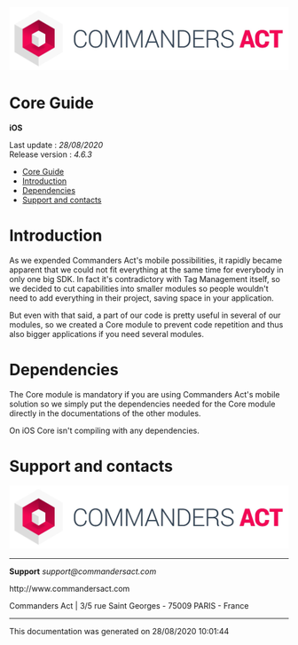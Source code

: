 
<html>
<body>
<p><img alt="alt tag" src="../res/ca_logo.png" /></p>
<h1 id="core-guide">Core Guide</h1>
<p><strong>iOS</strong></p>
<p>Last update : <em>28/08/2020</em><br />
Release version : <em>4.6.3</em></p>
<p><div id="end_first_page" /></p>

<div class="toc">
<ul>
<li><a href="#core-guide">Core Guide</a></li>
<li><a href="#introduction">Introduction</a></li>
<li><a href="#dependencies">Dependencies</a></li>
<li><a href="#support-and-contacts">Support and contacts</a></li>
</ul>
</div>
<h1 id="introduction">Introduction</h1>
<p>As we expended Commanders Act's mobile possibilities, it rapidly became apparent that we could not fit everything at the same time for everybody in only one big SDK. In fact it's contradictory with Tag Management itself, so we decided to cut capabilities into smaller modules so people wouldn't need to add everything in their project, saving space in your application.</p>
<p>But even with that said, a part of our code is pretty useful in several of our modules, so we created a Core module to prevent code repetition and thus also bigger applications if you need several modules.</p>
<h1 id="dependencies">Dependencies</h1>
<p>The Core module is mandatory if you are using Commanders Act's mobile solution so we simply put the dependencies needed for the Core module directly in the documentations of the other modules.</p>
<p>On iOS Core isn't compiling with any dependencies.</p>
<h1 id="support-and-contacts">Support and contacts</h1>
<p><img alt="alt tag" src="../res/ca_logo.png" /></p>
<hr />
<p><strong>Support</strong>
<em>support@commandersact.com</em></p>
<p>http://www.commandersact.com</p>
<p>Commanders Act | 3/5 rue Saint Georges - 75009 PARIS - France</p>
<hr />
<p>This documentation was generated on 28/08/2020 10:01:44</p>
</body>
</html>